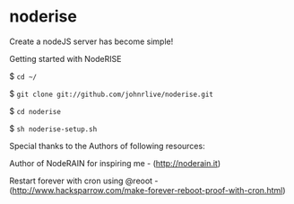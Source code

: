noderise
========

Create a nodeJS server has become simple!


Getting started with NodeRISE
  
  $ `cd ~/`
  
  $ `git clone git://github.com/johnrlive/noderise.git`
  
  $ `cd noderise`
  
  $ `sh noderise-setup.sh`
  
  
Special thanks to the Authors of following resources:

  Author of NodeRAIN for inspiring me - (http://noderain.it)
  
  Restart forever with cron using @reoot - (http://www.hacksparrow.com/make-forever-reboot-proof-with-cron.html)
